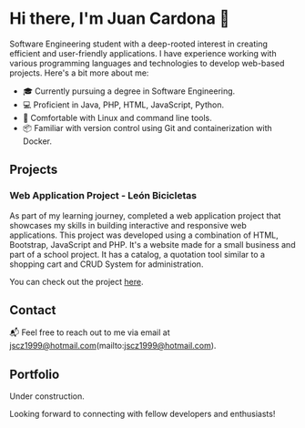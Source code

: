 # Hi there, I'm Juan Cardona 👋

Software Engineering student with a deep-rooted interest in creating efficient and user-friendly applications. I have experience working with various programming languages and technologies to develop web-based projects. Here's a bit more about me:

- 🎓 Currently pursuing a degree in Software Engineering.
- 💻 Proficient in Java, PHP, HTML, JavaScript, Python.
- 🐧 Comfortable with Linux and command line tools.
- 📦 Familiar with version control using Git and containerization with Docker.

## Projects

### Web Application Project - León Bicicletas

As part of my learning journey, completed a web application project that showcases my skills in building interactive and responsive web applications. This project was developed using a combination of HTML, Bootstrap, JavaScript and PHP. It's a website made for a small business and part of a school project. It has a catalog, a quotation tool similar to a shopping cart and CRUD System for administration.

You can check out the project [here](http://leonbicicletas.rf.gd/es/).

## Contact

📬 Feel free to reach out to me via email at jscz1999@hotmail.com(mailto:jscz1999@hotmail.com).

## Portfolio

Under construction.
<!--
For more details about my projects and experience, please visit my portfolio at [example.com](http://www.example.com).

-->

Looking forward to connecting with fellow developers and enthusiasts!

<!--
**JuanseCZ/JuanseCZ** is a ✨ _special_ ✨ repository because its `README.md` (this file) appears on your GitHub profile.

Here are some ideas to get you started:

- 🔭 I’m currently working on ...
- 🌱 I’m currently learning ...
- 👯 I’m looking to collaborate on ...
- 🤔 I’m looking for help with ...
- 💬 Ask me about ...
- 📫 How to reach me: ...
- 😄 Pronouns: ...
- ⚡ Fun fact: ...
-->
